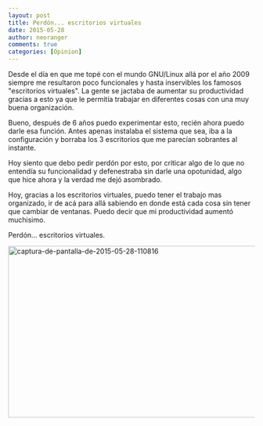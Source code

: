 ```yaml
---
layout: post
title: Perdón... escritorios virtuales
date: 2015-05-28
author: neoranger
comments: true
categories: [Opinion]
---
```

Desde el día en que me topé con el mundo GNU/Linux allá por el año 2009 siempre me resultaron poco funcionales y hasta inservibles los famosos "escritorios virtuales". La gente se jactaba de aumentar su productividad gracias a esto ya que le permitía trabajar en diferentes cosas con una muy buena organización.

Bueno, después de 6 años puedo experimentar esto, recién ahora puedo darle esa función. Antes apenas instalaba el sistema que sea, iba a la configuración y borraba los 3 escritorios que me parecían sobrantes al instante.

Hoy siento que debo pedir perdón por esto, por criticar algo de lo que no entendía su funcionalidad y defenestraba sin darle una opotunidad, algo que hice ahora y la verdad me dejó asombrado.

Hoy, gracias a los escritorios virtuales, puedo tener el trabajo mas organizado, ir de acá para allá sabiendo en donde está cada cosa sin tener que cambiar de ventanas. Puedo decir que mi productividad aumentó muchisimo.

Perdón... escritorios virtuales.

<img class="  wp-image-2289 aligncenter" src="https://blogneositelinux.files.wordpress.com/2016/10/captura-de-pantalla-de-2015-05-28-110816.png" alt="captura-de-pantalla-de-2015-05-28-110816" width="621" height="350" />
